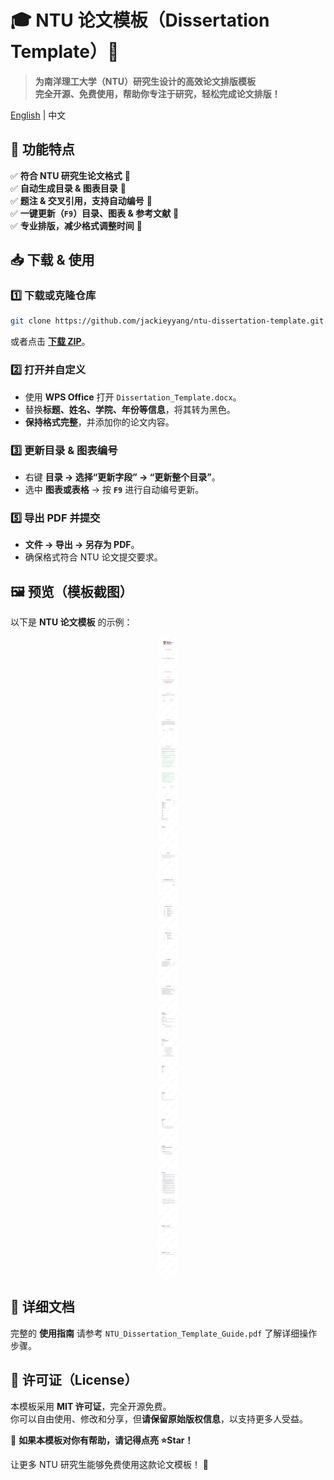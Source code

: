# 🎓 NTU 论文模板（Dissertation Template）📄

> **为南洋理工大学（NTU）研究生设计的高效论文排版模板**  
> **完全开源、免费使用，帮助你专注于研究，轻松完成论文排版！**  

[English](./README.en.md) | 中文

## 🚀 功能特点

✅ **符合 NTU 研究生论文格式** 📄  
✅ **自动生成目录 & 图表目录** 📜  
✅ **题注 & 交叉引用，支持自动编号** 📖  
✅ **一键更新（`F9`）目录、图表 & 参考文献** 🔄  
✅ **专业排版，减少格式调整时间** 🎯  



## 📥 下载 & 使用

### **1️⃣ 下载或克隆仓库**
```bash
git clone https://github.com/jackieyyang/ntu-dissertation-template.git
```
或者点击 [**下载 ZIP**](https://github.com/jackieyyang/ntu-dissertation-template/archive/refs/heads/main.zip)。

### **2️⃣ 打开并自定义**
- 使用 **WPS Office** 打开 `Dissertation_Template.docx`。
- 替换**标题、姓名、学院、年份等信息**，将其转为黑色。
- **保持格式完整**，并添加你的论文内容。

### **3️⃣ 更新目录 & 图表编号**
- 右键 **目录 → 选择“更新字段” → “更新整个目录”**。
- 选中 **图表或表格** → 按 **`F9`** 进行自动编号更新。

### **5️⃣ 导出 PDF 并提交**
- **文件 → 导出 → 另存为 PDF**。
- 确保格式符合 NTU 论文提交要求。



## 🖼 预览（模板截图）

以下是 **NTU 论文模板** 的示例：

<div align="center">
    <img src="./Dissertation%20Template.png" alt="Dissertation Template">
</div>




## 📖 详细文档

完整的 **使用指南** 请参考 `NTU_Dissertation_Template_Guide.pdf` 了解详细操作步骤。



## 📝 许可证（License）

本模板采用 **MIT 许可证**，完全开源免费。  
你可以自由使用、修改和分享，但**请保留原始版权信息**，以支持更多人受益。



🎉 **如果本模板对你有帮助，请记得点亮 ⭐Star！**

让更多 NTU 研究生能够免费使用这款论文模板！ 🚀